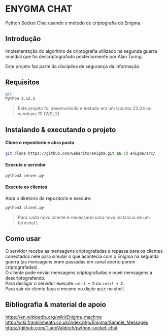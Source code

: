# ENYGMA CHAT

Python Socket Chat usando o método de criptografia do Enigma.

## Introdução

Implementação do algoritmo de criptografia utilizado na segunda guerra mundial que foi descriptografado posteriormente por Alan Turing.

Este projeto faz parte da disciplina de segurança da informação.

## Requisitos

```sh
git
Python 3.12.3
```

> Este projeto foi desenvolvido e testado em um Ubuntu 22.04 no windows 10 (WSL2).

## Instalando & executando o projeto
#### Clone o repositorio e abra pasta
```sh
git clone https://github.com/Gebarito/enigma.git && cd enigma/src/
```

#### Execute o servidor
```sh
python3 server.py
```

#### Execute os clientes
Abra o diretorio do repositorio e execute:
```sh
python3 client.py
```
> Para cada novo cliente é necessário uma nova instancia de um terminal.\

## Como usar
O servidor recebe as mensagens criptografadas e repassa para os clientes conectados nele para simular
o que acontecia com o Enigma na segunda guerra (as mensagens eram passadas em canal aberto porem criptografadas).\
O cliente pode enviar mensagens criptografadas e ouvir mensagens a descriptografando.\
Para desligar o servidor execute `cntrl + D` ou `cntrl + C`.\
Para sair do cliente faça o mesmo ou digite `quit` no shell.

## Bibliografia & material de apoio
https://en.wikipedia.org/wiki/Enigma_machine
http://wiki.franklinheath.co.uk/index.php/Enigma/Sample_Messages
https://github.com/TiagoValdrich/python-socket-chat
